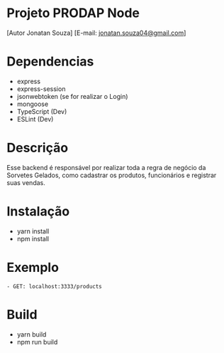 # Projeto PRODAP Node 
  [Autor Jonatan Souza]
  [E-mail: jonatan.souza04@gmail.com]

# Dependencias 
  - express
  - express-session
  - jsonwebtoken (se for realizar o Login)
  - mongoose
  - TypeScript (Dev)
  - ESLint (Dev)

# Descrição
  Esse backend é responsável por realizar toda a regra de negócio da Sorvetes Gelados, como cadastrar os produtos, funcionários e registrar suas vendas.

# Instalação
  - yarn install
  -  npm install  

 # Exemplo
    - GET: localhost:3333/products

 # Build
  - yarn build
  - npm run build    
     